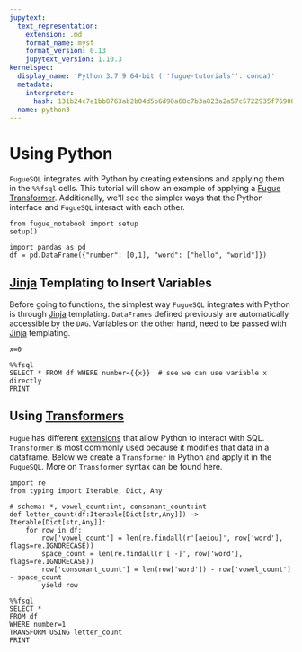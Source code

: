 ```yaml
---
jupytext:
  text_representation:
    extension: .md
    format_name: myst
    format_version: 0.13
    jupytext_version: 1.10.3
kernelspec:
  display_name: 'Python 3.7.9 64-bit (''fugue-tutorials'': conda)'
  metadata:
    interpreter:
      hash: 131b24c7e1bb8763ab2b04d5b6d98a68c7b3a823a2a57c5722935f7690890f70
  name: python3
---
```


# Using Python

`FugueSQL` integrates with Python by creating extensions and applying them in the `%%fsql` cells. This tutorial will show an example of applying a [Fugue Transformer](../extensions/transformer.ipynb). Additionally, we'll see the simpler ways that the Python interface and `FugueSQL` interact with each other.

```{code-cell} ipython3
from fugue_notebook import setup
setup()
```

```{code-cell} ipython3
import pandas as pd
df = pd.DataFrame({"number": [0,1], "word": ["hello", "world"]})
```

## [Jinja](https://jinja.palletsprojects.com/) Templating to Insert Variables

Before going to functions, the simplest way `FugueSQL` integrates with Python is through [Jinja](https://jinja.palletsprojects.com/) templating. `DataFrames` defined previously are automatically accessible by the `DAG`. Variables on the other hand, need to be passed with [Jinja](https://jinja.palletsprojects.com/) templating.

```{code-cell} ipython3
x=0
```

```{code-cell} ipython3
%%fsql
SELECT * FROM df WHERE number={{x}}  # see we can use variable x directly
PRINT
```

## Using [Transformers](../extensions/transformer.ipynb)

`Fugue` has different [extensions](extensions.ipynb) that allow Python to interact with SQL. `Transformer` is most commonly used because it modifies that data in a dataframe. Below we create a `Transformer` in Python and apply it in the `FugueSQL`. More on `Transformer` syntax can be found here.

```{code-cell} ipython3
import re
from typing import Iterable, Dict, Any

# schema: *, vowel_count:int, consonant_count:int
def letter_count(df:Iterable[Dict[str,Any]]) -> Iterable[Dict[str,Any]]:
    for row in df:
        row['vowel_count'] = len(re.findall(r'[aeiou]', row['word'], flags=re.IGNORECASE))
        space_count = len(re.findall(r'[ -]', row['word'], flags=re.IGNORECASE))
        row['consonant_count'] = len(row['word']) - row['vowel_count'] - space_count
        yield row
```

```{code-cell} ipython3
%%fsql
SELECT * 
FROM df 
WHERE number=1
TRANSFORM USING letter_count
PRINT
```
